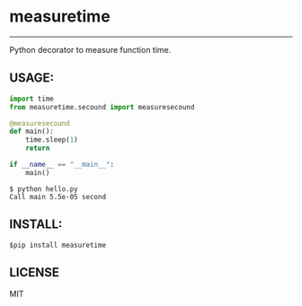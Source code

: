 # measuretime
---

Python decorator to measure function time.

## USAGE:
```python:hello.py
import time
from measuretime.secound import measuresecound

@measuresecound
def main():
    time.sleep(1)
    return

if __name__ == "__main__":
    main()

```

```
$ python hello.py
Call main 5.5e-05 second
```

## INSTALL:
```
$pip install measuretime
```

## LICENSE
MIT

